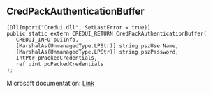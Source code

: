 ## CredPackAuthenticationBuffer

```
[DllImport("Credui.dll", SetLastError = true)]
public static extern CREDUI_RETURN CredPackAuthenticationBuffer(
   CREDUI_INFO pUiInfo,
   [MarshalAs(UnmanagedType.LPStr)] string pszUserName,
   [MarshalAs(UnmanagedType.LPStr)] string pszPassword,
   IntPtr pPackedCredentials,
   ref uint pcPackedCredentials
);
```

Microsoft documentation: [Link](https://learn.microsoft.com/en-us/windows/win32/api/wincred/nf-wincred-credpackauthenticationbuffera)
